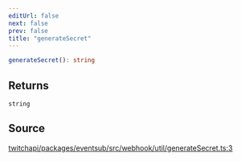 ```yaml
---
editUrl: false
next: false
prev: false
title: "generateSecret"
---
```


```ts
generateSecret(): string
```

## Returns

`string`

## Source

[twitchapi/packages/eventsub/src/webhook/util/generateSecret.ts:3](https://github.com/pablornc/twitchapi//blob/f8a75ccd701e54db4c91e2b0128974da23f25d14/packages/eventsub/src/webhook/util/generateSecret.ts#L3)
